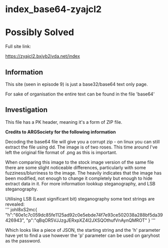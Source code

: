 index_base64-zyajcl2
==

Possibly Solved
==

Full site link:

https://zyajcl2.bxjyb2jvda.net/index

Information
--

This site (seen in episode 9) is just a base32/base64 text only page.

For sake of organisation the entire text can be found in the file 'base64'

Investigation
--

This file has a PK header, meaning it's a form of ZIP file.

**Credits to ARGSociety for the following information**

Decoding the base64 file will give you a corrupt zip - on linux you can still extract the file using dd. The image is of two roses. This time around I've left the original file format of .png as this is important. 

When comparing this image to the stock image version of the same file there are some slight noticeable differences, particularly with some fuzziness/blurriness to the image. The heavily indicates that the image has been modified, not enough to change it completely but enough to hide extract data in it. For more information lookkup steganography, and LSB steganography. 

Utilising LSB (Least significant bit) steganography some text strings are revealed:  
'''
johI8xS2mc{
  "h":"60e1c7c059dc85fe1125ad92c0e5ebde74f7e93ce502038a288bf5da39426943",
  "p":"qBqOR5VJJzgJERxpXZ4l2JXSQOthufVnAynQMROT"
}
'''

Which looks like a piece of JSON, the starting string and the 'h' parameter have yet to find a use however the 'p' parameter can be used on garyhost as the password. 



